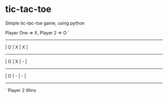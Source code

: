 # tic-tac-toe
Simple tic-tac-toe game, using python

Player One => X, Player 2 => O
`
 --- --- --- 
| O | X | X |
 --- --- --- 
| O | X | - |
 --- --- --- 
| O | - | - |
 --- --- --- 
` 
Player 2 Wins
